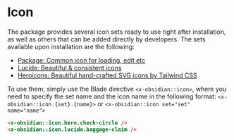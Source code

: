 # Icon

The package provides several icon sets ready to use right after installation, as well as others that can be added directly by developers. The sets available upon installation are the following:

* [Package: Common icon for loading, edit etc](https://github.com/emkcloud/obsidian-ui)
* [Lucide: Beautiful & consistent icons](https://lucide.dev/)
* [Heroicons: Beautiful hand-crafted SVG icons by Tailwind CSS](https://heroicons.com/)

To use them, simply use the Blade directive `<x-obsidian::icon>`, where you need to specify the set name and the icon name in the following format: `<x-obsidian::icon.{set}.{name}>` or `<x-obsidian::icon set="set" name="name">`

```html
<x-obsidian::icon.hero.check-circle /> 
<x-obsidian::icon.lucide.baggage-claim />
```